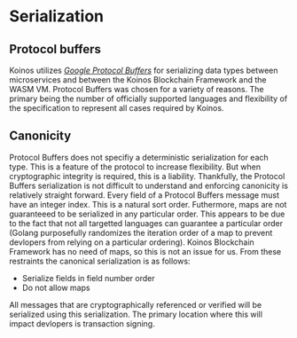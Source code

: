 # Serialization

## Protocol buffers

Koinos utilizes [_Google Protocol Buffers_](https://developers.google.com/protocol-buffers/) for serializing data types between microservices and between the Koinos Blockchain Framework and the WASM VM. Protocol Buffers was chosen for a variety of reasons. The primary being the number of officially supported languages and flexibility of the specification to represent all cases required by Koinos.

## Canonicity

Protocol Buffers does not specifiy a deterministic serialization for each type. This is a feature of the protocol to increase flexibility. But when cryptographic integrity is required, this is a liability. Thankfully, the Protocol Buffers serialization is not difficult to understand and enforcing canonicity is relatively straight forward. Every field of a Protocol Buffers message must have an integer index. This is a natural sort order. Futhermore, maps are not guaranteeed to be serialized in any particular order. This appears to be due to the fact that not all targetted languages can guarantee a particular order (Golang purposefully randomizes the iteration order of a map to prevent devlopers from relying on a particular ordering). Koinos Blockchain Framework has no need of maps, so this is not an issue for us. From these restraints the canonical serialization is as follows:

- Serialize fields in field number order
- Do not allow maps

All messages that are cryptographically referenced or verified will be serialized using this serialization. The primary location where this will impact devlopers is transaction signing.
